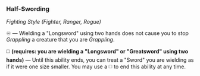 ### Half-Swording
*Fighting Style (Fighter, Ranger, Rogue)*  

♾️ — Wielding a "Longsword" using two hands does not cause you to stop *Grappling* a creature that you are *Grappling*.

◻️ **(requires: you are wielding a "Longsword" or "Greatsword" using two hands)** — Until this ability ends, you can treat a "Sword" you are wielding as if it were one size smaller. You may use a ◻️ to end this ability at any time.
